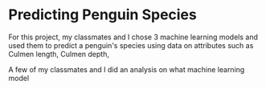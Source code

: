 # Predicting Penguin Species
For this project, my classmates and I chose 3 machine learning models and used them to predict a penguin's species using data on attributes such as Culmen length, Culmen depth, 

A few of my classmates and I did an analysis on what machine learning model 
